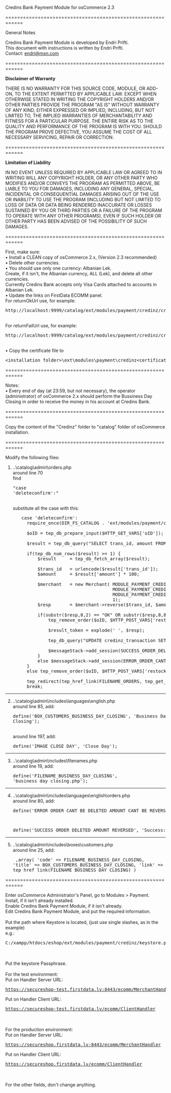 Credins Bank Payment Module for osCommerce 2.3

============================================================

</strong>General Notes</strong>

Credins Bank Payment Module is developed by Endri Prifti.<br />
This document with instructions is written by Endri Prifti.<br />
Contact: endri@msn.com

============================================================

<strong>Disclaimer of Warranty</strong>

THERE IS NO WARRANTY FOR THIS SOURCE CODE, MODULE, OR ADD-ON, TO THE EXTENT PERMITTED BY
APPLICABLE LAW.  EXCEPT WHEN OTHERWISE STATED IN WRITING THE COPYRIGHT
HOLDERS AND/OR OTHER PARTIES PROVIDE THE PROGRAM "AS IS" WITHOUT WARRANTY
OF ANY KIND, EITHER EXPRESSED OR IMPLIED, INCLUDING, BUT NOT LIMITED TO,
THE IMPLIED WARRANTIES OF MERCHANTABILITY AND FITNESS FOR A PARTICULAR
PURPOSE.  THE ENTIRE RISK AS TO THE QUALITY AND PERFORMANCE OF THE PROGRAM
IS WITH YOU.  SHOULD THE PROGRAM PROVE DEFECTIVE, YOU ASSUME THE COST OF
ALL NECESSARY SERVICING, REPAIR OR CORRECTION.

============================================================

<strong>Limitation of Liability</strong>

IN NO EVENT UNLESS REQUIRED BY APPLICABLE LAW OR AGREED TO IN WRITING
WILL ANY COPYRIGHT HOLDER, OR ANY OTHER PARTY WHO MODIFIES AND/OR CONVEYS
THE PROGRAM AS PERMITTED ABOVE, BE LIABLE TO YOU FOR DAMAGES, INCLUDING ANY
GENERAL, SPECIAL, INCIDENTAL OR CONSEQUENTIAL DAMAGES ARISING OUT OF THE
USE OR INABILITY TO USE THE PROGRAM (INCLUDING BUT NOT LIMITED TO LOSS OF
DATA OR DATA BEING RENDERED INACCURATE OR LOSSES SUSTAINED BY YOU OR THIRD
PARTIES OR A FAILURE OF THE PROGRAM TO OPERATE WITH ANY OTHER PROGRAMS),
EVEN IF SUCH HOLDER OR OTHER PARTY HAS BEEN ADVISED OF THE POSSIBILITY OF
SUCH DAMAGES.

============================================================

First, make sure:<br>
• Install a CLEAN copy of osCommerce 2.x, (Version 2.3 recommended)<br>
• Delete other currencies.<br>
• You should use only one currency: Albanian Lek.<br>
Create, if it isn't, the Albanian currency, ALL (Lek), and delete all other currencies.<br>
Currently Credins Bank accepts only Visa Cards attached to accounts in Albanian Lek.<br>
• Update the links on FirstData ECOMM panel.<br>
For returnOkUrl use, for example: <pre>http://localhost:9999/catalog/ext/modules/payment/credinz/credinz_callback.php</pre><br>
For returnFailUrl use, for example: <pre>http://localhost:9999/catalog/ext/modules/payment/credinz/credinz_callback_fail.php</pre><br>
• Copy the certificate file to <pre><installation_folder>\ext\modules\payment\credinz\<certificate_name>.pem</pre>

============================================================

Notes:<br>
• Every end of day (at 23:59, but not necessary), the operator (administrator) of osCommerce 2.x should perform the Bussiness Day Closing in order to receive the money in his account at Credins Bank.

============================================================

Copy the content of the "Credinz" folder to "catalog" folder of osCommerce installation.

============================================================

Modify the following files:
<br>
1. ..\catalog\admin\orders.php<br>
around line 70<br>
find <pre>"case 'deleteconfirm':"</pre><br>
substitute all the case with this:<br>
<pre>
      case 'deleteconfirm':
    	require_once(DIR_FS_CATALOG . 'ext/modules/payment/credinz/Merchant.php');

        $oID = tep_db_prepare_input($HTTP_GET_VARS['oID']);

		$result = tep_db_query("SELECT trans_id, amount FROM credinz_transaction WHERE credinz_order_id=" . $oID . " AND result='OK'");

		if(tep_db_num_rows($result) >= 1) {
			$result		= tep_db_fetch_array($result);

			$trans_id	= urlencode($result['trans_id']);
			$amount		= $result['amount'] * 100;

			$merchant	= new Merchant(	MODULE_PAYMENT_CREDINZ_URL_SERVER_HANDLER, 
										MODULE_PAYMENT_CREDINZ_KEYSTORE,
										MODULE_PAYMENT_CREDINZ_PASSPHRASE,
										1);
			$resp		= $merchant->reverse($trans_id, $amount);

			if(substr($resp,8,2) == "OK" OR substr($resp,8,8) == "REVERSED") {
				tep_remove_order($oID, $HTTP_POST_VARS['restock']);

				$result_token = explode(' ', $resp);

				tep_db_query("UPDATE credinz_transaction SET reversal_amount='" . ($amount/100) . "', response='" . addslashes($resp) . "', result_code='" . $result_token[2] . "', result='REVERSED' WHERE trans_id='" . urldecode($trans_id) . "'");
				
				$messageStack->add_session(SUCCESS_ORDER_DELETED_AMOUNT_REVERSED, 'success');
			}
			else $messageStack->add_session(ERROR_ORDER_CANT_BE_DELETED_AMOUNT_CANT_BE_REVERSED, 'error');
		}
		else tep_remove_order($oID, $HTTP_POST_VARS['restock']);

		tep_redirect(tep_href_link(FILENAME_ORDERS, tep_get_all_get_params(array('oID', 'action'))));
        break;
</pre>
-----------------------------------------------------------

2. ..\catalog\admin\includes\languages\english.php<br>
	around line 85, add: <pre>define('BOX_CUSTOMERS_BUSINESS_DAY_CLOSING', 'Business Day Closing');</pre><br>
	around line 197, add: <pre>define('IMAGE_CLOSE_DAY', 'Close Day');</pre>

-----------------------------------------------------------

3. ..\catalog\admin\includes\filenames.php<br>
	around line 19, add: <pre>define('FILENAME_BUSINESS_DAY_CLOSING', 'business_day_closing.php');</pre>

-----------------------------------------------------------

4. ..\catalog\admin\includes\languages\english\orders.php<br>
around line 80, add:<br>
	<pre>define('ERROR_ORDER_CANT_BE_DELETED_AMOUNT_CANT_BE_REVERSED', 'Error: Can NOT delete order because payment can NOT be reverted.');</pre><br>
	<pre>define('SUCCESS_ORDER_DELETED_AMOUNT_REVERSED', 'Success: Order has been successfully deleted and payment reverted.');</pre>

-----------------------------------------------------------

5. ..\catalog\admin\includes\boxes\customers.php<br>
around line 25, add:<br><pre>
      ,array(
        'code' => FILENAME_BUSINESS_DAY_CLOSING,
        'title' => BOX_CUSTOMERS_BUSINESS_DAY_CLOSING,
        'link' => tep_href_link(FILENAME_BUSINESS_DAY_CLOSING)
      )
</pre>

============================================================


Enter osCommerce Administrator's Panel, go to Modules > Payment.<br>
Install, if it isn't already installed.<br>
Enable Credins Bank Payment Module, if it isn't already.<br>
Edit Credins Bank Payment Module, and put the required information.
<br><br>
Put the path where Keystore is located, (just use single slashes, as in the example)<br>
e.g.: <pre>C:/xampp/htdocs/eshop/ext/modules/payment/credinz/keystore.pem</pre>
<br><br>
Put the keystore Passphrase.
<br><br>
For the test environment:<br>
Put on Handler Server URL: <pre>https://secureshop-test.firstdata.lv:8443/ecomm/MerchantHandler</pre>
Put on Handler Client URL: <pre>https://secureshop-test.firstdata.lv/ecomm/ClientHandler</pre>
<br><br>
For the production environment:<br>
Put on Handler Server URL: <pre>https://secureshop.firstdata.lv:8443/ecomm/MerchantHandler</pre>
Put on Handler Client URL: <pre>https://secureshop.firstdata.lv/ecomm/ClientHandler</pre>
<br><br>
For the other fields, don't change anything.
